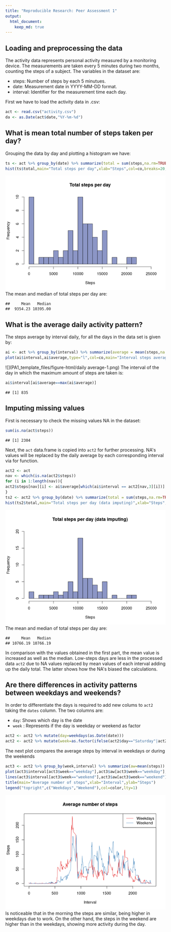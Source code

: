 ```yaml
---
title: "Reproducible Research: Peer Assessment 1"
output: 
  html_document:
    keep_md: true
---
```


## Loading and preprocessing the data

The activity data represents personal activity measured by a monitoring device. The measurements are taken every 5 minutes during two months, counting the steps of a subject. The variables in the dataset are:

* steps: Number of steps by each 5 minutues.
* date: Measurement date in YYYY-MM-DD format.
* interval: Identifier for the measurement time each day.

First we have to load the activity data in .csv:




```r
act <- read.csv("activity.csv")
da <- as.Date(act$date,"%Y-%m-%d")
```

## What is mean total number of steps taken per day?

Grouping the data by day and plotting a histogram we have:


```r
ts <- act %>% group_by(date) %>% summarize(total = sum(steps,na.rm=TRUE))
hist(ts$total,main="Total steps per day",xlab="Steps",col=co,breaks=20,xlim=c(0,25000),ylim=c(0,10))
```

![](PA1_template_files/figure-html/total-1.png)<!-- -->
The mean and median of total steps per day are:


```
##     Mean   Median 
##  9354.23 10395.00
```
## What is the average daily activity pattern?

The steps average by interval daily, for all the days in the data set is given by:


```r
ai <- act %>% group_by(interval) %>% summarize(average = mean(steps,na.rm=TRUE))
plot(ai$interval,ai$average,type="l",col=co,main="Interval steps average",xlab="Interval",ylab="Steps",xlim=c(0,2355))
```

![](PA1_template_files/figure-html/daily average-1.png)<!-- -->
The interval of the day in which the maximum amount of steps are taken is:


```r
ai$interval[ai$average==max(ai$average)]
```

```
## [1] 835
```
## Imputing missing values

First is necessary to check the missing values NA in the dataset:


```r
sum(is.na(act$steps))
```

```
## [1] 2304
```
Next, the ```act``` data.frame is copied into ```act2``` for further processing. NA's values will be replaced by the daily average by each corresponding interval via for function. 


```r
act2 <- act
nav <- which(is.na(act2$steps))
for (i in 1:length(nav)){
act2$steps[nav][i] <- ai$average[which(ai$interval == act2[nav,3][i])]
}
ts2 <- act2 %>% group_by(date) %>% summarize(total = sum(steps,na.rm=TRUE))
hist(ts2$total,main="Total steps per day (data imputing)",xlab="Steps",col=co,breaks=20,xlim=c(0,25000),ylim=c(0,20))
```

![](PA1_template_files/figure-html/datainput-1.png)<!-- -->
The mean and median of total steps per day are:


```
##     Mean   Median 
## 10766.19 10766.19
```
In comparison with the values obtained in the first part, the mean value is increased as well as the median. Low-steps days are less in the processed data ```act2``` due to NA values replaced by mean values of each interval adding up the daily total. The latter shows how the NA's biased the calculations.   


## Are there differences in activity patterns between weekdays and weekends?

In order to differentiate the days is required to add new colums to ```act2``` taking the ```dates``` column. The two columns are: 

* ```day```: Shows which day is the date
* ```week``` : Represents if the day is weekday or weekend as factor


```r
act2 <- act2 %>% mutate(day=weekdays(as.Date(date)))
act2 <- act2 %>% mutate(week=as.factor(ifelse(act2$day=="Saturday"|act2$day=="Sunday","weekend","weekday")))
```
The next plot compares the average steps by interval in weekdays or during the weekends


```r
act3 <- act2 %>% group_by(week,interval) %>% summarize(aw=mean(steps))
plot(act3$interval[act3$week=="weekday"],act3$aw[act3$week=="weekday"],type="l",col=color[1],xlab="",ylab="")
lines(act3$interval[act3$week=="weekend"],act3$aw[act3$week=="weekend"],col=color[2],xlab="",ylab="")
title(main="Average number of steps",xlab="Interval",ylab="Steps")
legend("topright",c("Weekdays","Weekend"),col=color,lty=1)
```

![](PA1_template_files/figure-html/week-1.png)<!-- -->
Is noticeable that in the morning the steps are similar, being higher in weekdays due to work. 
On the other hand, the steps in the weekend are higher than in the weekdays, showing more activity during the day.


